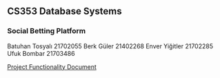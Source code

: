 ## CS353 Database Systems
### Social Betting Platform

Batuhan Tosyalı 21702055
Berk Güler 21402268
Enver Yiğitler 21702285
Ufuk Bombar 21703486

[Project Functionality Document]()
